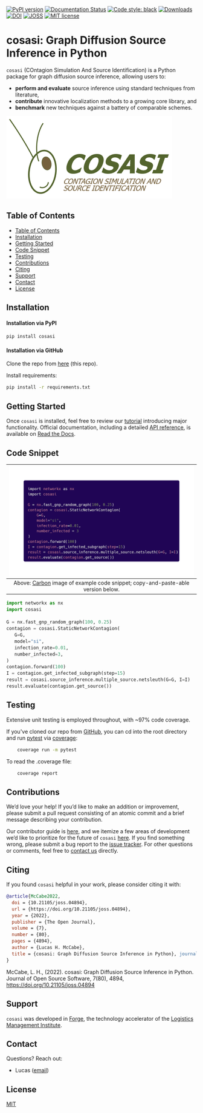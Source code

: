 [![PyPI version](https://badge.fury.io/py/cosasi.svg)](https://badge.fury.io/py/cosasi)
[![Documentation Status](https://readthedocs.org/projects/cosasi/badge/?version=latest)](https://cosasi.readthedocs.io/en/latest/?badge=latest)
[![Code style: black](https://img.shields.io/badge/code%20style-black-000000.svg)](https://github.com/psf/black)
[![Downloads](https://pepy.tech/badge/cosasi)](https://pepy.tech/project/cosasi)
[![DOI](https://zenodo.org/badge/541174642.svg)](https://zenodo.org/badge/latestdoi/541174642)
[![JOSS](https://joss.theoj.org/papers/10.21105/joss.04894/status.svg)](https://doi.org/10.21105/joss.04894)
[![MIT license](https://img.shields.io/badge/License-MIT-blue.svg)](https://lbesson.mit-license.org/)

# cosasi: Graph Diffusion Source Inference in Python

``cosasi`` (COntagion Simulation And Source Identification) is a Python package for graph diffusion source inference, allowing users to:

- **perform and evaluate** source inference using standard techniques from literature,
- **contribute** innovative localization methods to a growing core library, and
- **benchmark** new techniques against a battery of comparable schemes.

![logo](./docs/_assets/grasshopper.png)

## Table of Contents
* [Table of Contents](#table-of-contents)
* [Installation](#installation)
* [Getting Started](#getting-started)
* [Code Snippet](#code-snippet)
* [Testing](#testing)
* [Contributions](#contributions)
* [Citing](#citing)
* [Support](#support)
* [Contact](#contact)
* [License](#license)


## Installation

#### Installation via PyPI
```bash
pip install cosasi
```

#### Installation via GitHub
Clone the repo from [here](https://github.com/lmiconsulting/cosasi) (this repo).

Install requirements:
```bash
pip install -r requirements.txt
```

## Getting Started
Once `cosasi` is installed, feel free to review our [tutorial](https://cosasi.readthedocs.io/en/latest/tutorial.html) introducing major functionality. Official documentation, including a detailed [API reference](https://cosasi.readthedocs.io/en/latest/apiref.html), is available on [Read the Docs](https://cosasi.readthedocs.io/).


## Code Snippet

| ![carbon](./docs/_assets/carbon.png) |
|:--:|
| Above: [Carbon](https://github.com/carbon-app/carbon) image of example code snippet; copy-and-paste-able version below. |


```python
import networkx as nx
import cosasi

G = nx.fast_gnp_random_graph(100, 0.25)
contagion = cosasi.StaticNetworkContagion(
   G=G,
   model="si",
   infection_rate=0.01,
   number_infected=3,
)
contagion.forward(100)
I = contagion.get_infected_subgraph(step=15)
result = cosasi.source_inference.multiple_source.netsleuth(G=G, I=I)
result.evaluate(contagion.get_source())
```

## Testing

Extensive unit testing is employed throughout, with ~97% code coverage.

If you've cloned our repo from [GitHub](https://github.com/lmiconsulting/cosasi), you can cd into the root directory and run [pytest](https://docs.pytest.org/en/7.1.x/contents.html) via [coverage](https://coverage.readthedocs.io/en/6.3.2/):

```bash
    coverage run -m pytest
```

To read the .coverage file:

```bash
    coverage report
```


## Contributions

We’d love your help! If you’d like to make an addition or improvement, please submit a pull request consisting of an atomic commit and a brief message describing your contribution.

Our contributor guide is [here](https://cosasi.readthedocs.io/en/latest/developer_pages/contributing.html), and we itemize a few areas of development we’d like to prioritize for the future of `cosasi` [here](https://cosasi.readthedocs.io/en/latest/developer_pages/roadmap.html). If you find something wrong, please submit a bug report to the [issue tracker](https://github.com/lmiconsulting/cosasi/issues). For other questions or comments, feel free to [contact us](#contact) directly.

## Citing

If you found `cosasi` helpful in your work, please consider citing it with:

```bibtex
@article{McCabe2022,
  doi = {10.21105/joss.04894},
  url = {https://doi.org/10.21105/joss.04894},
  year = {2022},
  publisher = {The Open Journal},
  volume = {7},
  number = {80},
  pages = {4894},
  author = {Lucas H. McCabe},
  title = {cosasi: Graph Diffusion Source Inference in Python}, journal = {Journal of Open Source Software}
}
```

McCabe, L. H., (2022). cosasi: Graph Diffusion Source Inference in Python. Journal of Open Source Software, 7(80), 4894, https://doi.org/10.21105/joss.04894

## Support

`cosasi` was developed in [Forge](https://www.lmi.org/forge), the technology accelerator of the [Logistics Management Institute](https://www.lmi.org/about-lmi).

## Contact

Questions? Reach out:
- Lucas ([email](mailto:lmccabe@lmi.org))


## License
[MIT](https://choosealicense.com/licenses/mit/)

